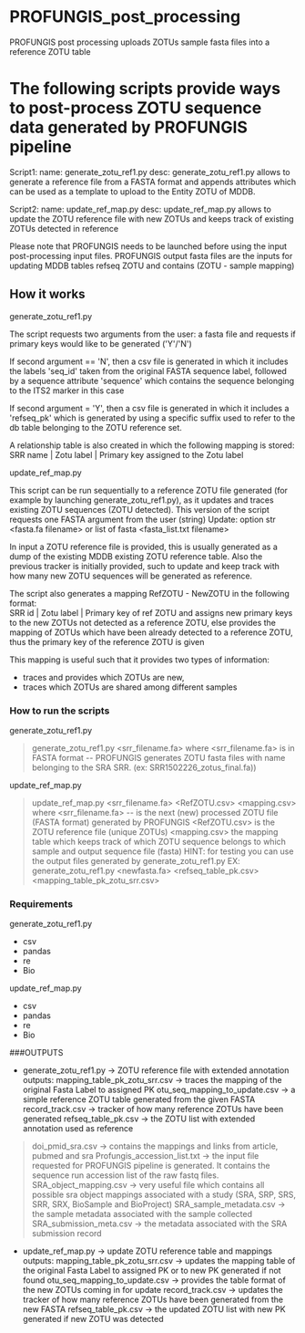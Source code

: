 # PROFUNGIS_post_processing
PROFUNGIS post processing uploads ZOTUs sample fasta files into a reference ZOTU table

# The following scripts provide ways to post-process ZOTU sequence data generated by PROFUNGIS pipeline
Script1: 
name: generate_zotu_ref1.py
desc: generate_zotu_ref1.py allows to generate a reference file from a FASTA format and appends attributes which can be used as a template to upload to the Entity ZOTU of MDDB.

Script2:
name: update_ref_map.py
desc: update_ref_map.py allows to update the ZOTU reference file with new ZOTUs and keeps track of existing ZOTUs detected in reference

Please note that PROFUNGIS needs to be launched before using the input post-processing input files.
PROFUNGIS output fasta files are the inputs for updating MDDB tables refseq ZOTU and contains (ZOTU - sample mapping)

## How it works

  generate_zotu_ref1.py

The script requests two arguments from the user: 
a fasta file and requests if primary keys would like to be generated ('Y'/'N') 

If second argument == 'N', then a csv file is generated in which it includes the labels 'seq_id' taken
from the original FASTA sequence label, followed by a sequence attribute 'sequence' which contains 
the sequence belonging to the ITS2 marker in this case

If second argument = 'Y', then a csv file is generated in which it includes a 'refseq_pk' 
which is generated by using a specific suffix used to refer to the db table belonging to 
the ZOTU reference set.

A relationship table is also created in which the following mapping is stored: 
SRR name | Zotu label | Primary key assigned to the Zotu label


  update_ref_map.py

This script can be run sequentially to a reference ZOTU file generated (for example by launching generate_zotu_ref1.py), 
as it updates and traces existing ZOTU sequences (ZOTU detected).
This version of the script requests one FASTA argument from the user (string)
Update: option str <fasta.fa filename> or list of fasta <fasta_list.txt filename>

In input a ZOTU reference file is provided, this is usually generated as a dump of the existing 
MDDB existing ZOTU reference table. 
Also the previous tracker is initially provided, such to update and keep track with how many
new ZOTU sequences will be generated as reference.

The script also generates a mapping RefZOTU - NewZOTU in the following format:  
SRR id | Zotu label | Primary key of ref ZOTU
and assigns new primary keys to the new ZOTUs not detected as a reference ZOTU, else provides the mapping of ZOTUs which have been already detected
to a reference ZOTU, thus the primary key of the reference ZOTU is given 

This mapping is useful such that it provides two types of information:
- traces and provides which ZOTUs are new, 
- traces which ZOTUs are shared among different samples


### How to run the scripts

generate_zotu_ref1.py

>generate_zotu_ref1.py <srr_filename.fa> 
	where <srr_filename.fa> is in FASTA format -- PROFUNGIS generates ZOTU fasta files with name belonging to the SRA SRR. 
  (ex: SRR1502226_zotus_final.fa))


update_ref_map.py
>update_ref_map.py <srr_filename.fa> <RefZOTU.csv> <mapping.csv>
	where	<srr_filename.fa> -- is the next (new) processed ZOTU file (FASTA format) generated by PROFUNGIS
			<RefZOTU.csv> is the ZOTU reference file (unique ZOTUs)
			<mapping.csv> the mapping table which keeps track of which ZOTU sequence belongs to which sample and output sequence file (fasta)
			HINT: for testing you can use the output files generated by generate_zotu_ref1.py
			EX: generate_zotu_ref1.py <newfasta.fa> <refseq_table_pk.csv> <mapping_table_pk_zotu_srr.csv>

 
### Requirements

generate_zotu_ref1.py
- csv
- pandas
- re
- Bio


update_ref_map.py
- csv
- pandas
- re
- Bio 


###OUTPUTS

- generate_zotu_ref1.py -> ZOTU reference file with extended annotation
	outputs:
	mapping_table_pk_zotu_srr.csv -> traces the mapping of the original Fasta Label to assigned PK
	otu_seq_mapping_to_update.csv -> a simple reference ZOTU table generated from the given FASTA
	record_track.csv -> tracker of how many reference ZOTUs have been generated
	refseq_table_pk.csv -> the ZOTU list with extended annotation used as reference

>doi_pmid_sra.csv -> contains the mappings and links from article, pubmed and sra
>Profungis_accession_list.txt -> the input file requested for PROFUNGIS pipeline is generated. It contains the sequence run accession list of the raw fastq files.
>SRA_object_mapping.csv -> very useful file which contains all possible sra object mappings associated with a study (SRA, SRP, SRS, SRR, SRX, BioSample and BioProject)
>SRA_sample_metadata.csv -> the sample metadata associated with the sample collected
>SRA_submission_meta.csv -> the metadata associated with the SRA submission record

- update_ref_map.py -> update ZOTU reference table and mappings
	outputs:
	mapping_table_pk_zotu_srr.csv -> updates the mapping table of the original Fasta Label to assigned PK or to new PK generated if not found
	otu_seq_mapping_to_update.csv -> provides the table format of the new ZOTUs coming in for update
	record_track.csv -> updates the tracker of how many reference ZOTUs have been generated from the new FASTA
	refseq_table_pk.csv -> the updated ZOTU list with new PK generated if new ZOTU was detected





